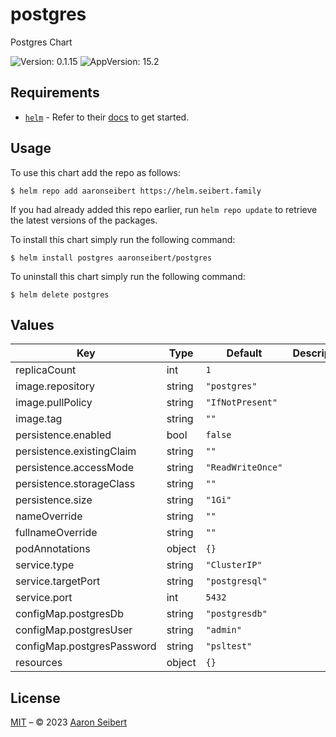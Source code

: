 

# postgres

Postgres Chart

 ![Version: 0.1.15](https://img.shields.io/badge/Version-0.1.15-informational?style=flat-square)  ![AppVersion: 15.2](https://img.shields.io/badge/AppVersion-15.2-informational?style=flat-square)

## Requirements

- [`helm`](https://helm.sh) - Refer to their [docs](https://helm.sh/docs) to get started.

## Usage

To use this chart add the repo as follows:

```console
$ helm repo add aaronseibert https://helm.seibert.family
```

If you had already added this repo earlier, run `helm repo update` to retrieve the latest versions of the packages.

To install this chart simply run the following command:

```console
$ helm install postgres aaronseibert/postgres
```

To uninstall this chart simply run the following command:

```console
$ helm delete postgres
```

## Values

| Key | Type | Default | Description |
|-----|------|---------|-------------|
| replicaCount | int | `1` |  |
| image.repository | string | `"postgres"` |  |
| image.pullPolicy | string | `"IfNotPresent"` |  |
| image.tag | string | `""` |  |
| persistence.enabled | bool | `false` |  |
| persistence.existingClaim | string | `""` |  |
| persistence.accessMode | string | `"ReadWriteOnce"` |  |
| persistence.storageClass | string | `""` |  |
| persistence.size | string | `"1Gi"` |  |
| nameOverride | string | `""` |  |
| fullnameOverride | string | `""` |  |
| podAnnotations | object | `{}` |  |
| service.type | string | `"ClusterIP"` |  |
| service.targetPort | string | `"postgresql"` |  |
| service.port | int | `5432` |  |
| configMap.postgresDb | string | `"postgresdb"` |  |
| configMap.postgresUser | string | `"admin"` |  |
| configMap.postgresPassword | string | `"psltest"` |  |
| resources | object | `{}` |  |

## License

[MIT](../LICENSE.md) – © 2023 [Aaron Seibert](https://helm.seibert.family)